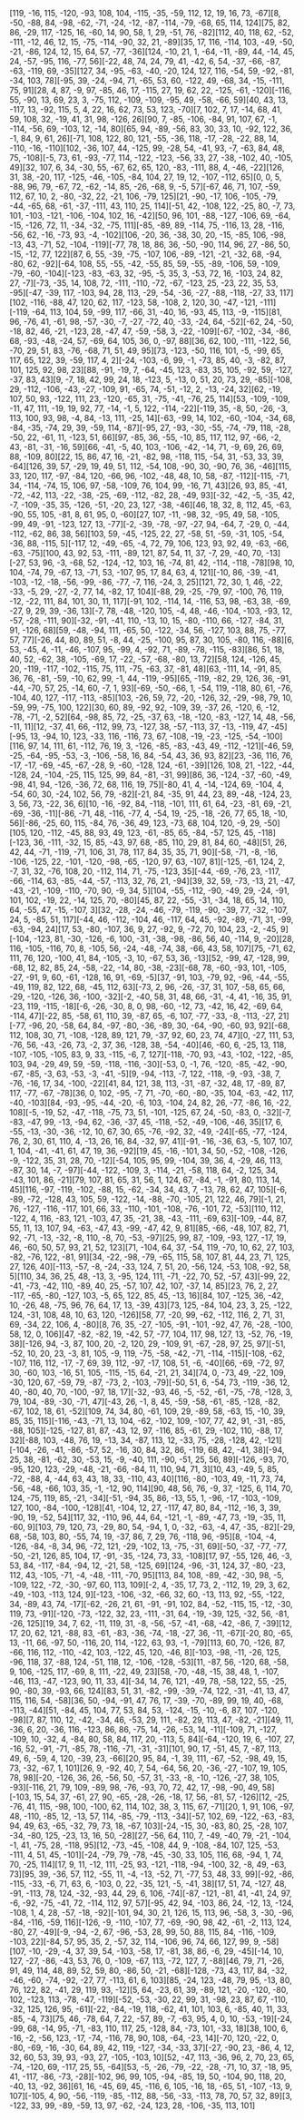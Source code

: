 [119, -16, 115, -120, -93, 108, 104, -115, -35, -59, 112, 12, 19, 16, 73, -67][8, -50, -88, 84, -98, -62, -71, -24, -12, -87, -114, -79, -68, 65, 114, 124][75, 82, 86, -29, 117, -125, 16, -60, 14, 90, 58, 1, 29, -51, 76, -82][112, 40, 118, 62, -52, -111, -12, 46, 12, 15, -75, -114, -90, 32, 21, -89][35, 17, 116, -114, 103, -49, -50, -21, -86, 124, 12, 15, 64, 57, -77, -36][124, -10, 21, 1, -64, -11, -89, 44, -14, 45, 24, -57, -95, 116, -77, 56][-22, 48, 74, 24, 79, 41, -42, 6, 54, -37, -66, -87, -63, -119, 69, -35][127, 34, -95, -63, -40, -20, 124, 127, 116, -54, 59, -92, -81, -34, 103, 78][-95, 39, -24, -94, 71, -65, 53, 60, -122, 49, -68, 34, -15, -111, 75, 91][28, 4, 87, -9, 97, -85, 46, 17, -115, 27, 19, 62, 22, -125, -61, -120][-116, 55, -90, 13, 69, 23, 3, -75, 112, -109, -109, -95, 49, -58, -66, 59][40, 43, 13, -117, 13, -92, 115, 5, 4, 22, 16, 62, 73, 53, 123, -70][7, 102, 7, 17, -14, 68, 41, 59, 108, 32, -19, 41, 31, 98, -126, 26][90, 7, -85, -106, -84, 91, 107, 67, -1, -114, -56, 69, -103, 12, -14, 80][65, 94, -89, -56, 83, 30, 33, 10, -92, 122, 36, -1, 84, 9, 61, 26][-71, 108, 122, 80, 121, -55, -36, 118, -17, -28, -22, 88, 14, -110, -16, -110][102, -36, 107, 44, -125, 99, -28, 54, -41, 93, -7, -63, 84, 48, 75, -108][-5, 73, 61, -93, -77, 114, -122, -123, -56, 33, 27, -38, -102, 40, -105, 49][32, 107, 6, 34, -30, 55, -67, 62, 65, 120, -83, -111, 88, 4, -46, -22][126, 31, 38, -20, 117, -125, -46, -105, -84, 104, 27, 19, 12, -107, -112, 65][0, 0, 5, -88, 96, 79, -67, 72, -62, -14, 85, -26, -68, 9, -5, 57][-67, 46, 71, 107, -59, 112, 67, 10, 2, -80, -32, 22, -21, 106, -79, 125][21, -90, -17, 106, -105, -79, -44, -65, 68, -61, -37, -111, 43, 110, 25, 114][-51, 42, -108, 122, -25, 80, -7, 73, 101, -103, -121, -106, -104, 102, 16, -42][50, 96, 101, -88, -127, -106, 69, -64, -15, -126, 72, 11, -34, -32, -75, 111][-85, -89, 89, -114, 75, -116, 13, 28, -116, -56, 62, -16, -73, 93, -4, -102][106, -20, 36, -38, 30, 20, -15, -85, 106, -98, -13, 43, -71, 52, -104, -119][-77, 78, 18, 86, 36, -50, -90, 114, 96, 27, -86, 50, -15, -12, 77, 122][87, 6, 55, -39, -75, -107, 106, -89, -121, -21, -32, 68, -94, -80, 62, -92][-64, 108, 55, -55, -42, -55, 85, 59, -55, -89, -106, 59, -109, -79, -60, -104][-123, -83, -63, 32, -95, -5, 35, 3, -53, 72, 16, -103, 24, 82, 27, -7][-73, -35, 14, 108, 72, -111, -110, -72, -67, -123, 25, -23, 22, 35, 53, -95][-47, -39, 117, -103, 94, 28, 113, -29, -54, -36, -27, -88, -118, -27, 33, 117][102, -116, -88, 47, 120, 62, 117, -123, 58, -108, 2, 120, 30, -47, -121, -111][-119, -64, 113, 104, 59, -99, 117, -66, 31, -40, 16, -93, 45, 113, -9, -115][81, 96, -76, 41, -61, 98, -57, -30, -7, -27, -72, 40, -33, -24, 64, -52][-62, 24, -50, -18, 82, 46, -21, -123, 28, -47, 47, -59, -58, 3, -22, -109][-67, -102, -34, -86, 68, -93, -48, -24, 57, -69, 64, 105, 36, 0, -97, 88][36, 62, 100, -111, -122, 56, -70, 29, 51, 83, -76, -68, 71, 51, 49, 95][73, -123, -50, 116, 101, -5, -99, 65, 117, 65, 122, 39, -59, 117, 4, 2][-24, -103, -6, 99, -1, -73, 85, 40, -3, -82, 87, 101, 125, 92, 98, 23][88, -91, -19, 7, -64, -45, 123, -83, 35, 105, -92, 59, -127, -37, 83, 43][9, -7, 18, 42, 99, 24, 18, -123, 5, -13, 0, 51, 20, 73, 29, -85][-108, 29, -112, -106, -43, -27, -109, 91, -65, 74, -51, -12, 2, -13, -24, 32][62, -19, 107, 50, 93, -122, 111, 23, -120, -65, 31, -75, -41, -76, 25, 114][53, -109, -109, -11, 47, 111, -19, 19, 92, 77, -14, -1, 5, 122, -114, -22][-119, 35, -8, 50, -26, -3, 113, 100, 93, 98, -4, 84, -13, 111, -25, 14][-63, -99, 14, 102, -60, -104, -34, 68, -84, -35, -74, 29, 39, -59, 114, -87][-95, 27, -93, -30, -55, -74, -79, 118, -28, -50, 22, -61, 11, -123, 51, 66][97, -85, 36, -55, -10, 85, 117, 112, 97, -66, -2, 43, -81, -31, -16, 59][66, -41, -5, 40, 103, -106, -42, -14, 71, -9, 69, 26, 69, 88, -109, 80][22, 15, 86, 47, 16, -21, -82, 98, -118, 115, -54, 31, -53, 33, 39, -64][126, 39, 57, -29, 19, 49, 51, 112, -54, 108, -90, 30, -90, 76, 36, -46][115, 33, 120, 117, -97, -84, 120, -66, 96, -102, -48, 48, 10, 58, -87, -112][-115, -71, 34, -114, -74, 15, 106, 97, -58, -109, 76, 104, 99, -16, 71, 43][26, 93, 85, -41, -72, -42, 113, -22, -38, -25, -69, -112, -82, 28, -49, 93][-32, -42, -5, -35, 42, -7, -109, -35, 35, -126, -51, -20, 23, 127, -38, -46][46, 18, 32, 8, 112, 45, -63, -90, 55, 105, -81, 8, 61, 95, 0, -60][27, 107, -11, -98, 32, -95, 49, 58, -105, -99, 49, -91, -123, 127, 13, -77][-2, -39, -78, -97, -27, 94, -64, 7, -29, 0, -44, -112, -62, 86, 38, 56][103, 59, -45, -125, 22, 27, -58, 51, -59, -31, 105, -54, -36, 88, -115, 5][-117, 12, -49, -65, -4, 72, 79, 106, 123, 93, 92, 49, -63, -66, -63, -75][100, 43, 92, 53, -111, -89, 121, 87, 54, 11, 37, -7, 29, -40, 70, -13][-27, 53, 96, -3, -68, 52, -124, -12, 103, 16, -74, 81, 42, -114, -118, -78][98, 10, 104, -74, 79, -67, 13, -71, 53, -107, 95, 17, 84, 63, 4, 121][-10, 86, -39, -41, -103, -12, -18, -56, -99, -86, -77, -7, 116, -24, 3, 25][121, 72, 30, 1, 46, -22, -33, -5, 29, -27, -2, 77, 14, -82, 17, 104][-88, 29, -25, -79, 97, -100, 76, 119, -12, -22, 111, 84, 101, 30, 11, 117][-91, 102, -114, 14, -116, 53, 98, -63, 38, -69, -27, 9, 29, 39, -36, 13][-7, 78, -48, -120, 105, -4, 48, -46, -104, -103, -93, 12, -57, -28, -111, 90][-32, -91, -41, 110, -13, 10, 15, -80, -110, 66, -127, -84, 31, 91, -126, 68][59, -48, -94, 111, -65, 50, -122, -34, 56, -127, 103, 88, 75, -77, 57, 77][-26, 44, 80, 89, 51, -8, 44, -25, -100, 95, 87, 30, 105, -80, 116, -88][6, 53, -45, 4, -11, -46, -107, 95, -99, 4, -92, 71, -89, -78, -115, -83][86, 51, 18, 40, 52, -62, 38, -105, -69, 17, -22, -57, -68, -80, 13, 72][58, 124, -126, 45, 20, -119, -117, -102, -115, 75, 111, -75, -63, 37, -81, 48][63, -111, 14, -91, 85, 36, 76, -81, -59, -10, 62, 99, -1, 44, -119, -95][65, -119, -82, 29, 126, 36, -91, -44, -70, 57, 25, -14, 60, -7, 1, 93][-69, -50, -66, 1, -54, 119, -118, 80, 61, -76, -104, 40, 127, -117, -113, -85][103, -26, 59, 72, -20, -126, 32, -29, -98, 79, 10, -59, 99, -75, 100, 122][30, 60, 89, -92, 92, -109, 39, -37, 26, -120, 6, -12, -78, -71, -2, 52][64, -98, 85, 72, -25, -37, 63, -18, -120, -83, -127, 14, 48, -56, -11, 11][12, -37, 41, 66, -112, 99, 73, -127, 38, -57, -113, 37, -13, -119, 47, -45][-95, 13, -94, 10, 123, -33, 116, -116, 73, 67, -108, -19, -23, -125, -54, -100][116, 97, 14, 111, 61, -112, 76, 19, 3, -126, -85, -83, -43, 49, -112, -121][-46, 59, -25, -64, -95, -53, -3, -106, -58, 16, 84, -54, 43, 36, 93, 82][23, -36, 116, 76, -17, -17, -69, -45, -67, -28, 9, -60, -128, 124, -61, -39][126, 108, 21, -122, -44, -128, 24, -104, -25, 115, 125, 99, 84, -81, -31, 99][86, 36, -124, -37, -60, -49, -98, 41, 94, -126, -36, 72, 68, 116, 19, 75][-80, 41, 4, -14, -124, 69, -104, 4, -54, 60, 30, -24, 102, 56, 79, -82][-21, 84, -35, 91, 44, 23, 89, -48, -124, 23, 3, 56, 73, -22, 36, 6][10, -16, -92, 84, -118, -101, 111, 61, 64, -23, -81, 69, -21, -69, -36, -11][-86, -71, 48, -116, -77, 4, -54, 19, -25, -18, -26, 77, 65, 18, -10, 56][-86, -25, 60, 115, -84, 76, -36, 49, 123, -73, 68, 104, 120, -9, 29, -50][105, 120, -112, -45, 88, 93, 49, 123, -61, -85, 65, -84, -57, 125, 45, -118][-123, 36, -111, -32, 15, 85, -43, 97, 68, -85, 110, 29, 81, 84, 60, -48][51, 26, 42, 44, -71, -119, -71, 106, 31, 78, 117, 84, 35, 35, 71, 90][-58, -71, -8, -16, -106, -125, 22, -101, -120, -98, -65, -120, 97, 63, -107, 81][-125, -61, 124, 2, -7, 31, 32, -76, 108, 20, -112, 114, 71, -75, -123, 35][-44, -69, -76, 23, -117, -66, -114, 63, -85, -44, -57, -113, 32, 76, 21, -94][39, 32, 59, -73, -13, 21, -47, -43, -21, -109, -110, -70, 90, -9, 34, 5][104, -55, -112, -90, -49, 29, -24, -91, 101, 102, -19, 22, -14, 125, 70, -80][45, 87, 22, -55, -31, -34, 18, 65, 14, 110, 64, -55, 47, -15, -107, 3][32, -28, -24, -46, -79, -119, -90, -39, 77, -32, -107, 24, 5, -85, 51, 117][-44, 46, -112, -104, 46, -117, 64, 45, -92, -89, -71, 31, -99, -63, -94, 24][17, 53, -80, -107, 36, 9, 27, -92, 9, -72, 70, 104, 23, -2, -45, 9][-104, -123, 81, -30, -126, -6, 100, -31, -38, -98, -86, 56, 40, -114, 9, -20][28, 116, -105, -116, 70, 8, -105, 56, -24, -48, -74, 38, -66, 43, 58, 107][75, -71, 62, 111, 76, 120, -100, 41, 84, -105, -3, 10, -67, 53, 36, -13][52, -99, 47, -128, 99, -68, 12, 82, 85, 24, -58, -22, -14, 80, -38, -23][-68, 78, -60, -93, 101, -105, -27, -91, 9, 60, -61, -128, 16, 91, -69, -5][37, -91, 103, -79, 92, -96, -44, -55, -49, 119, 82, 122, 68, -45, 112, 63][-73, 2, 96, -26, -37, 31, 107, -58, 65, 66, -29, -120, -126, 36, -100, -32][-2, -40, 58, 31, 48, 66, -31, -4, 41, -16, 35, 91, -23, 119, -115, -18][-6, -26, -30, 8, 0, 98, -60, -12, 73, -42, 16, 42, -69, 64, -114, 47][-22, 85, -58, 61, 110, 39, -87, 65, -6, 107, -77, -33, -8, -113, -27, 21][-77, -96, 20, -58, 64, 84, -97, -80, -36, -89, 30, -64, -90, -60, 93, 92][-68, 112, 108, 30, 71, -108, -128, 89, 121, 79, -37, 92, 60, 23, 74, 47][0, -27, 111, 53, -76, 56, -43, -26, 73, -2, 37, 36, -128, 38, -54, -40][46, -60, 6, -25, 13, 118, -107, -105, -105, 83, 9, 33, -115, -6, 7, 127][-118, -70, 93, -43, -102, -122, -85, 103, 94, -29, 49, 59, -59, -118, -116, -30][-53, 0, -1, 76, -120, -85, -42, -90, -67, -85, -3, 63, -53, -3, -41, -5][9, -94, -113, -7, 122, -118, -9, -93, -38, 7, -76, -16, 17, 34, -100, -22][41, 84, 121, 38, 113, -31, -87, -32, 48, 17, -89, 87, 117, -77, -67, -78][36, 0, 102, -95, -7, 71, -70, -60, -80, -35, 104, -63, -42, 117, -40, -103][84, -93, -95, -44, -20, -6, 103, -104, 24, 82, 26, -77, -86, 16, -22, 108][-5, -19, 52, -47, -118, -75, 73, 51, -101, -125, 67, 24, -50, -83, 0, -32][-7, -83, -47, 99, -13, -94, 62, -36, -37, 45, -118, -52, -49, -106, -46, 35][17, 6, -55, -13, -30, -36, -12, 10, 67, 30, 65, -76, -92, 32, -49, -24][-65, -77, -124, 76, 2, 30, 61, 110, 4, -13, 26, 16, 84, -32, 97, 41][-91, -16, -36, 63, -5, 107, 107, 1, 104, -41, -41, 61, 47, 19, 36, -92][19, 45, -16, -101, 34, 50, -52, -108, -126, -9, -122, 35, 31, 28, 70, -12][-54, 105, 95, 99, -104, 39, 36, 4, -29, 46, 113, -87, 30, 14, -7, -97][-44, -122, -109, 3, -114, -21, -58, 118, 64, -2, 125, 34, -43, 101, 86, -21][79, 107, 81, 65, 31, 56, 1, 124, 67, -84, -1, -91, 80, 113, 14, 45][116, -97, -119, -102, -88, 15, -62, -34, 34, 43, 7, -13, 78, 62, 47, 105][-6, -89, -72, -128, 43, 105, 59, -122, -14, -88, -70, -105, 21, 122, 46, 79][-1, 21, 76, -127, -116, -117, 101, 66, 33, -110, -101, -108, -76, -101, 72, -53][110, 112, -122, 4, 116, -83, 121, -103, 47, 35, -21, 38, -43, -111, -69, 63][-109, -44, 87, 55, 11, 13, 107, 94, -63, -47, 43, -99, -47, 42, 9, 81][85, -66, -48, 107, 82, 71, 92, -71, -13, -32, -8, 110, -8, 70, -53, -97][25, 99, 87, -109, -93, 127, -17, 19, 46, -60, 50, 57, 93, 21, 52, 123][71, -104, 64, 37, -54, 119, -70, 10, 62, 27, 103, -82, -76, 122, -81, 91][34, -22, -98, -79, -65, 115, 58, 107, 81, 44, 23, 71, 125, 27, 126, 40][-113, -57, -8, -24, -33, 124, 7, 51, 20, -56, 124, -53, 108, -92, 58, 5][110, 34, 36, 25, 48, -13, 3, -95, 124, 111, -71, -22, 70, 52, -57, 43][-99, 22, -41, -73, -42, 110, -89, 40, 25, -57, 107, 42, 107, -37, 14, 85][23, 76, 2, 27, -117, -65, -80, -127, 103, -5, 65, 122, 85, 45, -13, 16][84, 107, -125, 36, -42, 10, -26, 48, -75, 96, 76, 64, 17, 13, -39, 43][73, 125, -84, 104, 23, 3, 25, -122, 124, -31, 108, 48, 10, 63, 120, -126][58, 77, -20, 99, -62, -112, 116, 2, 71, 31, 69, -34, 22, 106, 4, -80][8, 76, 35, -27, -105, -91, -101, -92, 47, 76, -28, -100, 58, 12, 0, 106][47, -82, -82, 19, -42, 57, -77, 104, 117, 98, 127, 13, -52, 76, -19, 38][-126, 94, -3, 87, 100, 20, -2, 120, 29, -109, 91, -67, -28, 97, 25, 97][-51, -52, 10, 20, 23, -3, 81, 105, -9, 119, -75, -58, -42, -71, -114, -115][-108, -62, -107, 116, 112, -17, -7, 69, 39, 112, -97, -17, 108, 51, -6, -40][66, -69, -72, 97, 30, -60, 103, -16, 51, 105, -115, -15, 64, -21, 21, 34][74, 0, -73, 49, -22, 109, -30, 120, 67, -59, 79, -87, -73, 2, -103, -79][-50, 51, 6, -54, 73, -119, -36, 12, 40, -80, 40, 70, -100, -97, 18, 17][-32, -93, 46, -5, -52, -61, -75, -78, -128, 3, 79, 104, -89, -30, -71, 47][-43, 26, -1, 8, 45, -59, -58, -61, -85, -128, -82, -67, 102, 18, 61, -52][109, 74, 34, 80, -61, 109, 29, -89, 58, -63, 15, -10, 39, 85, 35, 115][-116, -43, -71, 13, 104, -62, -102, 109, -107, 77, 42, 91, -31, -85, -88, 105][-125, -127, 81, 87, -43, 12, 97, -116, 85, -61, 29, -102, 110, -88, 17, 32][-88, 103, -48, 76, 19, -13, 34, -87, 113, 12, -33, 75, -28, -128, 42, -121][-104, -26, -41, -86, -57, 52, -16, 30, 84, 32, 86, -119, 68, 42, -41, 38][-94, 25, 38, -81, -62, 30, -53, 15, -9, -40, 111, -90, -51, 25, 56, 89][-126, -93, 70, -95, 120, 123, -29, -48, -21, -66, -84, 11, 110, 94, 71, 3][10, 43, -49, 5, 85, -72, -88, 4, -44, 63, 43, 18, 33, -110, 43, 40][116, -80, -103, 49, -11, 73, 74, -56, -48, -66, 103, 35, -1, -12, 90, 114][90, 48, 56, 76, -9, 37, -125, 6, 114, 70, 124, -75, 119, 85, -21, -34][-51, -94, 35, 86, -13, 55, 1, -96, -17, -103, -109, 127, 100, -84, -100, -128][41, -104, 12, 27, -117, 47, 80, 84, -112, -16, 3, 39, -90, 19, -52, 54][117, 32, -110, 96, 44, 64, -121, -1, -89, -47, 73, -19, -35, 11, -60, 9][103, 79, 120, 73, -29, 80, 54, -94, 1, 0, -32, -63, -4, 47, -35, -82][-29, 68, -58, 103, 80, -55, 74, 19, -37, 86, 7, 29, 76, -118, 96, -95][8, -104, -4, -126, -84, -8, 34, 96, -72, 121, -29, -102, 13, -75, -31, 69][-50, -37, -77, -77, -50, -21, 126, 85, 104, 17, -91, -35, -124, 73, 33, -108][17, 97, -55, 126, 46, -3, 53, 84, -117, -84, -94, 12, -21, 58, -125, 69][124, -96, -31, 124, 37, -80, -23, 112, 43, -105, -71, -4, -48, -111, -70, 95][113, 84, 108, -89, -42, -30, 98, -5, -109, 122, -72, -30, -97, 60, 113, 109][-2, 4, -35, 17, 73, 2, -112, 19, 29, 3, 62, -49, -103, -113, 124, 9][-123, -106, -32, -66, 32, 60, -13, 113, 92, -55, -122, 34, -89, 43, 74, -17][-62, -26, 21, 61, -91, -91, 102, 84, -52, -115, 15, -12, -30, 119, 73, -91][-120, -73, -122, 32, 23, -111, -31, 64, -19, -39, 125, -32, 56, -81, -26, 125][19, 34, 7, 62, -11, 119, 31, -8, -56, -57, -41, -68, -42, -86, 7, -39][12, 17, 20, 62, 121, -88, 83, -61, -83, -36, -74, -18, -27, 36, -11, -67][-20, 80, -65, 13, -11, 66, -97, 50, -116, 20, 114, -122, 63, 93, -1, -79][113, 60, 70, -126, 87, -66, 116, 112, -110, -42, 103, -122, 45, 120, -46, 8][-103, -98, -11, -26, 125, -96, 118, 37, -88, 124, -51, 118, 12, -106, -128, -53][11, -87, 56, -120, 68, -58, 9, 106, -125, 117, -69, 8, 111, -22, 49, 23][58, -70, -48, -15, 38, 48, 1, -107, -46, 113, -47, -123, 90, 11, 33, 4][-34, 14, 76, 121, -49, 78, -58, 122, 55, -25, 90, -80, 39, -93, 66, 124][83, 51, 31, -82, -99, -39, -74, 122, -31, -41, 13, 47, 115, 116, 54, -58][36, 50, -94, -91, 47, 76, 17, -39, -70, -89, 99, 19, 40, -68, -113, -44][51, -84, 45, 104, 77, 53, 84, 53, -124, -15, -10, -6, 87, 107, -120, -98][7, 87, 110, 12, -42, -34, 46, -53, 29, 111, -82, 29, 113, 47, -82, -21][49, 11, -36, 6, 20, -36, 116, -123, 86, 86, -75, 14, -26, -53, 14, -11][-109, 71, -127, -109, 10, -32, 4, -84, 80, 58, 84, 117, 20, -113, 5, 84][-64, -120, 19, 6, -107, 27, -16, 52, -91, -71, -85, 78, -116, -71, -31, -31][101, 90, 17, -51, 45, 7, -87, 113, 49, 6, -59, 4, 120, -39, 23, -66][20, 95, 84, -1, 39, 111, -67, -52, -98, 49, 15, 73, -32, -67, 1, 101][26, 9, -92, 40, 7, 54, -64, 56, 20, -36, -27, -107, 19, 105, 78, 98][-20, -126, 36, 26, -56, 50, -57, 31, -33, -8, -10, -126, -27, 38, 105, -93][-116, 21, 79, 109, -89, 98, -76, -93, 70, 72, 42, 17, -98, -90, 49, 58][-103, 15, 54, 37, -61, 27, 90, -65, -28, -26, -18, 17, 56, -81, 57, -126][12, -25, -76, 41, 115, -98, 100, -100, 62, 114, 102, 38, 3, 115, 67, -71][20, 1, 91, 106, -97, 48, -110, -85, 12, -13, 57, 114, -85, -79, -113, -34][-57, 102, 69, -122, -63, -83, 94, 49, 63, -65, -32, 79, 73, 18, -67, 103][-24, -15, 30, -83, 80, 25, -28, 107, -34, -80, 125, -23, 13, 16, 50, -28][27, -56, 64, 110, 7, -49, -40, 79, -21, -104, -1, 41, -75, 28, -118, 95][12, -73, -45, -108, 44, 9, -108, -84, 107, 125, -53, -111, 4, 51, 45, -101][-24, -79, 79, -78, -45, -30, 33, 105, 116, 68, -94, 1, 74, 70, -25, 114][17, 9, 11, -12, 111, -25, 93, -121, -118, -94, -100, 32, -8, 49, -63, 73][95, 39, -36, 57, 112, -55, 11, -4, -13, -52, 71, -77, 53, 48, 33, 99][-92, -86, -115, -33, -6, 71, 63, 6, -103, 0, 22, -35, 121, -5, -41, 38][17, 51, 74, -127, 48, -91, -113, 78, 124, -32, -93, 44, 29, 6, 106, -74][-87, -121, -81, 41, -41, 24, 97, -6, -92, -75, -41, 72, -114, 112, 97, 57][-95, 42, 94, -103, 86, 24, -12, 13, -124, -108, 1, 4, 28, -57, -18, -92][-101, 94, 30, 21, 126, 15, 113, 96, -58, 3, -30, -96, -84, -116, -59, 116][-126, -9, -110, -107, 77, -69, -90, 98, 42, -61, -2, 113, 124, -80, 27, -49][-9, -94, -2, 67, -96, -53, 28, 99, 50, 88, 115, 84, -116, -109, -103, 22][-84, 57, 95, 35, 2, -57, 32, 114, -106, 96, 74, 66, 127, 99, 9, -58][107, -10, -29, -4, 37, 39, 54, -103, -58, 17, -81, 38, 86, -6, 29, -45][-14, 10, 127, -27, -86, -43, 53, 76, 0, -109, -67, 113, -72, 127, 7, -88][46, 79, 71, -26, 91, 49, 114, 48, 89, 52, 59, 80, -86, 50, -21, -68][-128, -73, 43, 117, 84, -32, -46, -60, -74, -92, -27, 77, -113, 61, 6, 103][85, -24, 123, -48, 79, 95, -13, 80, 76, 122, 82, -41, 29, 119, 93, -12][5, 64, -23, 61, 39, -89, 121, -20, -120, -80, 102, -123, 113, -78, -47, -119][-52, -53, -30, 22, 99, 31, -98, 23, 87, 67, -110, -32, 125, 126, 95, -61][-22, -84, -19, 118, -62, 41, 101, 103, 6, -85, 40, 11, 33, -85, -4, 73][75, 46, -78, 64, 7, 22, -57, 89, -7, -63, 95, 4, 0, 10, -53, -19][-24, -99, 68, -14, 95, -71, -83, 110, 117, 25, -128, 84, -73, 101, -33, 18][38, 100, 6, -16, -2, -56, 123, -17, -74, -116, 78, 90, 108, -64, -23, 14][-70, 120, -22, 0, -80, -69, -16, -30, 64, 89, 42, 119, -127, -34, -33, 37][-27, -90, 23, -86, 4, 12, 32, 60, 53, 39, 93, -93, 27, -105, -103, 10][52, -47, 113, -36, 96, 2, 70, 23, 65, -74, -120, 69, -117, 25, 55, -64][53, -5, -26, -79, -22, -28, -71, 10, 37, -18, 95, 41, -117, -86, -73, -28][-102, 96, 99, 105, -94, -85, 19, 50, -104, 90, 118, 20, -40, 13, -92, 36][61, 16, -45, 69, 45, -116, 6, 105, -16, 18, -65, 51, -107, -13, 9, 107][-105, 4, 90, -56, -119, -85, -112, 88, -56, -33, -113, 78, 70, 57, 32, 89][3, -122, 33, 99, -89, -59, 13, 97, -62, -24, 123, 28, -106, -35, 113, 101]